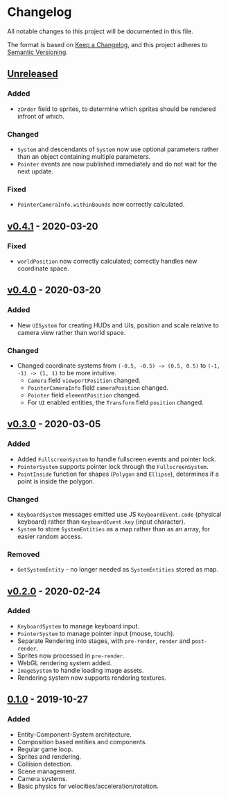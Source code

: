 # Changelog
All notable changes to this project will be documented in this file.

The format is based on [Keep a Changelog](https://keepachangelog.com/en/1.0.0/),
and this project adheres to [Semantic Versioning](https://semver.org/spec/v2.0.0.html).

## [Unreleased]
### Added
- `zOrder` field to sprites, to determine which sprites should be rendered infront of which.
### Changed
- `System` and descendants of `System` now use optional parameters rather than an object containing multiple parameters.
- `Pointer` events are now published immediately and do not wait for the next update.
### Fixed
- `PointerCameraInfo.withinBounds` now correctly calculated.

## [v0.4.1] - 2020-03-20
### Fixed
- `worldPosition` now correctly calculated; correctly handles new coordinate space.

## [v0.4.0] - 2020-03-20
### Added
- New `UISystem` for creating HUDs and UIs, position and scale relative to camera view rather than world space.
### Changed
- Changed coordinate systems from `(-0.5, -0.5) -> (0.5, 0.5)` to `(-1, -1) -> (1, 1)` to be more intuitive.
  - `Camera` field `viewportPosition` changed.
  - `PointerCameraInfo` field `cameraPosition` changed.
  - `Pointer` field `elementPosition` changed.
  - For `UI` enabled entities, the `Transform` field `position` changed.

## [v0.3.0] - 2020-03-05
### Added
- Added `FullscreenSystem` to handle fullscreen events and pointer lock.
- `PointerSystem` supports pointer lock through the `FullscreenSystem`.
- `PointInside` function for shapes (`Polygon` and `Ellipse`), determines if a point is inside the polygon.
### Changed
- `KeyboardSystem` messages emitted use JS `KeyboardEvent.code` (physical keyboard) rather than `KeyboardEvent.key` (input character).
- `System` to store `SystemEntities` as a map rather than as an array, for easier random access.
### Removed
- `GetSystemEntity` - no longer needed as `SystemEntities` stored as map.

## [v0.2.0] - 2020-02-24
### Added
- `KeyboardSystem` to manage keyboard input.
- `PointerSystem` to manage pointer input (mouse, touch).
- Separate Rendering into stages, with `pre-render`, `render` and `post-render`. 
- Sprites now processed in `pre-render`.
- WebGL rendering system added.
- `ImageSystem` to handle loading image assets.
- Rendering system now supports rendering textures.

## [0.1.0] - 2019-10-27
### Added
- Entity-Component-System architecture.
- Composition based entities and components.
- Regular game loop.
- Sprites and rendering.
- Collision detection.
- Scene management.
- Camera systems.
- Basic physics for velocities/acceleration/rotation.

[Unreleased]: https://github.com/jamjarlabs/jamjar/compare/v0.4.1...HEAD
[v0.4.1]: https://github.com/jamjarlabs/jamjar/compare/v0.4.0...v0.4.1
[v0.4.0]: https://github.com/jamjarlabs/jamjar/compare/v0.3.0...v0.4.0
[v0.3.0]: https://github.com/jamjarlabs/jamjar/compare/v0.2.0...v0.3.0
[v0.2.0]: https://github.com/jamjarlabs/jamjar/compare/0.1.0...v0.2.0
[0.1.0]: https://github.com/jamjarlabs/jamjar/releases/tag/0.1.0